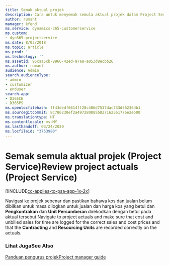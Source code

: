 ```yaml
---
title: Semak aktual projek
description: Cara untuk menyemak semula aktual projek dalam Project Service
author: rumant
manager: kfend
ms.service: dynamics-365-customerservice
ms.custom:
- dyn365-projectservice
ms.date: 8/03/2018
ms.topic: article
ms.prod: ''
ms.technology: ''
ms.assetid: 95caa5cb-8966-42ed-97a8-a053d8ecbb26
ms.author: rumant
audience: Admin
search.audienceType:
- admin
- customizer
- enduser
search.app:
- D365CE
- D365PS
ms.openlocfilehash: ff43dedf6614ff28c486d7537dac733d56236db1
ms.sourcegitcommit: 8c786230ef2a497280885b827162561776e2eb00
ms.translationtype: HT
ms.contentlocale: ms-MY
ms.lasthandoff: 03/24/2020
ms.locfileid: "3753980"
---
```

# <a name="review-project-actuals-project-service"></a><span data-ttu-id="7edac-103">Semak semula aktual projek (Project Service)</span><span class="sxs-lookup"><span data-stu-id="7edac-103">Review project actuals (Project Service)</span></span>

[!INCLUDE[cc-applies-to-psa-app-1x-2x](../includes/cc-applies-to-psa-app-1x-2x.md)]

<span data-ttu-id="7edac-104">Navigasi ke projek sebenar dan pastikan bahawa kos dan jualan belum dibilkan untuk masa dilogkan untuk jualan dan harga kos yang betul dan **Pengkontrakan** dan **Unit Persumberan** direkodkan dengan betul pada aktual tersebut.</span><span class="sxs-lookup"><span data-stu-id="7edac-104">Navigate to project actuals and make sure that cost and unbilled sales for time are logged for the correct sales and cost prices and that the **Contracting** and **Resourcing Units** are recorded correctly on the actuals.</span></span>  
  
### <a name="see-also"></a><span data-ttu-id="7edac-105">Lihat Juga</span><span class="sxs-lookup"><span data-stu-id="7edac-105">See Also</span></span>  
 [<span data-ttu-id="7edac-106">Panduan pengurus projek</span><span class="sxs-lookup"><span data-stu-id="7edac-106">Project manager guide</span></span>](../project-service/project-manager-guide.md)
